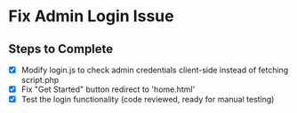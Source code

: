 # Fix Admin Login Issue

## Steps to Complete

- [x] Modify login.js to check admin credentials client-side instead of fetching script.php
- [x] Fix "Get Started" button redirect to 'home.html'
- [x] Test the login functionality (code reviewed, ready for manual testing)

